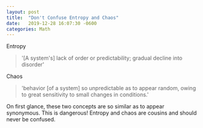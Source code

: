 ```yaml
---
layout: post
title:  "Don't Confuse Entropy and Chaos"
date:   2019-12-28 16:07:30 -0600
categories: Math
---
```

Entropy
>'[A system's] lack of order or predictability; gradual decline into disorder'

Chaos
>'behavior [of a system] so unpredictable as to appear random, owing to great sensitivity to small changes in conditions.'

On first glance, these two concepts are so similar as to appear synonymous. This is dangerous! Entropy and chaos are cousins and should never be confused. 


[jekyll-docs]: https://jekyllrb.com/docs/home
[jekyll-gh]:   https://github.com/jekyll/jekyll
[jekyll-talk]: https://talk.jekyllrb.com/
[mason-jar-amazon]: https://amazon.com/
